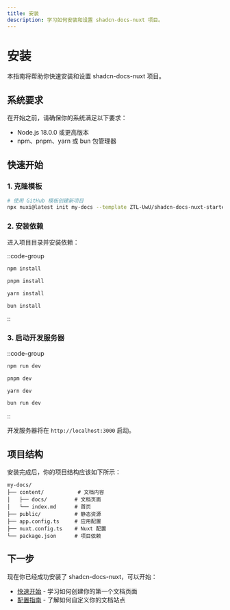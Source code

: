 ```yaml
---
title: 安装
description: 学习如何安装和设置 shadcn-docs-nuxt 项目。
---
```


# 安装

本指南将帮助你快速安装和设置 shadcn-docs-nuxt 项目。

## 系统要求

在开始之前，请确保你的系统满足以下要求：

- Node.js 18.0.0 或更高版本
- npm、pnpm、yarn 或 bun 包管理器

## 快速开始

### 1. 克隆模板

```bash
# 使用 GitHub 模板创建新项目
npx nuxi@latest init my-docs --template ZTL-UwU/shadcn-docs-nuxt-starter
```

### 2. 安装依赖

进入项目目录并安装依赖：

::code-group

```bash [npm]
npm install
```

```bash [pnpm]
pnpm install
```

```bash [yarn]
yarn install
```

```bash [bun]
bun install
```

::

### 3. 启动开发服务器

::code-group

```bash [npm]
npm run dev
```

```bash [pnpm]
pnpm dev
```

```bash [yarn]
yarn dev
```

```bash [bun]
bun run dev
```

::

开发服务器将在 `http://localhost:3000` 启动。

## 项目结构

安装完成后，你的项目结构应该如下所示：

```
my-docs/
├── content/           # 文档内容
│   ├── docs/         # 文档页面
│   └── index.md      # 首页
├── public/           # 静态资源
├── app.config.ts     # 应用配置
├── nuxt.config.ts    # Nuxt 配置
└── package.json      # 项目依赖
```

## 下一步

现在你已经成功安装了 shadcn-docs-nuxt，可以开始：

- [快速开始](/docs/getting-started/quick-start) - 学习如何创建你的第一个文档页面
- [配置指南](/docs/guide/configuration) - 了解如何自定义你的文档站点